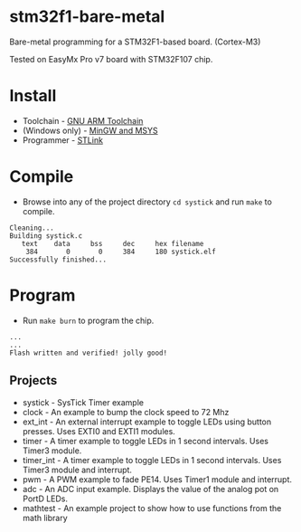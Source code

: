 # stm32f1-bare-metal

Bare-metal programming for a STM32F1-based board. (Cortex-M3)

Tested on EasyMx Pro v7 board with STM32F107 chip.

# Install
* Toolchain - [GNU ARM Toolchain](https://developer.arm.com/open-source/gnu-toolchain/gnu-rm/downloads)
* (Windows only) - [MinGW and MSYS ](http://www.mingw.org/)
* Programmer - [STLink](https://github.com/texane/stlink)

# Compile
* Browse into any of the project directory `cd systick` and run `make` to compile.
```
Cleaning...
Building systick.c
   text	   data	    bss	    dec	    hex	filename
    384	      0	      0	    384	    180	systick.elf
Successfully finished...
```

# Program
* Run `make burn` to program the chip.
```
...
...
Flash written and verified! jolly good!
```

## Projects
* systick - SysTick Timer example
* clock - An example to bump the clock speed to 72 Mhz
* ext_int - An external interrupt example to toggle LEDs using button presses. Uses EXTI0 and EXTI1 modules.
* timer - A timer example to toggle LEDs in 1 second intervals. Uses Timer3 module.
* timer_int - A timer example to toggle LEDs in 1 second intervals. Uses Timer3 module and interrupt.
* pwm - A PWM example to fade PE14. Uses Timer1 module and interrupt.
* adc - An ADC input example. Displays the value of the analog pot on PortD LEDs.
* mathtest - An example project to show how to use functions from the math library
